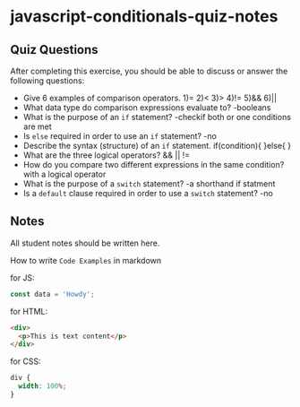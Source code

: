 # javascript-conditionals-quiz-notes

## Quiz Questions

After completing this exercise, you should be able to discuss or answer the following questions:

- Give 6 examples of comparison operators.
  1)=
  2)<
  3)>
  4)!=
  5)&&
  6)||
- What data type do comparison expressions evaluate to?
  -booleans
- What is the purpose of an `if` statement?
  -checkif both or one conditions are met
- Is `else` required in order to use an `if` statement?
  -no
- Describe the syntax (structure) of an `if` statement.
  if(condition){
    <!-- code block iif true -->
  }else{
    <!-- if not true -->
  }
- What are the three logical operators?
  &&
  ||
  !=
- How do you compare two different expressions in the same condition?
  with a logical operator
- What is the purpose of a `switch` statement?
  -a shorthand if statment
- Is a `default` clause required in order to use a `switch` statement?
  -no

## Notes

All student notes should be written here.

How to write `Code Examples` in markdown

for JS:

```javascript
const data = 'Howdy';
```

for HTML:

```html
<div>
  <p>This is text content</p>
</div>
```

for CSS:

```css
div {
  width: 100%;
}
```
